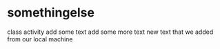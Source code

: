 # somethingelse
class activity
add some text
add some more text
new text that we added from our local machine